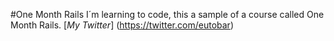 #One Month Rails
I´m learning to code, this a sample of a course called One Month Rails.
[*My Twitter*]  (https://twitter.com/eutobar)
